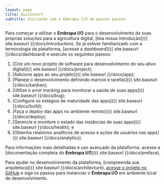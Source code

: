 ```yaml
---
layout: page
title: Quickstart
subtitle: Iniciando com o Embrapa I/O em poucos passos
---
```


Para começar a utilizar o **Embrapa I/O** para o desenvolvimento de suas próprias soluções para a agricultura digital, [leia nossa introdução]({{ site.baseurl }}/docs/introduction). Se já estiver familiarizado com a terminologia da plataforma, [acesse a _dashboard_]({{ site.baseurl }}/docs/dashboard) e execute os seguintes passos:

1. [Crie um novo projeto de software para desenvolvimento do seu ativo digital]({{ site.baseurl }}/docs/project);
2. [Adicione apps ao seu projeto]({{ site.baseurl }}/docs/app);
3. [Planeje o desenvolvimento definindo marcos e tarefas]({{ site.baseurl }}/docs/kanban);
4. [Utilize o _error tracking_ para monitorar a saúde de suas apps]({{ site.baseurl }}/docs/bug);
5. [Configure os estágios de maturidade das apps]({{ site.baseurl }}/docs/build);
6. [Faça o _deploy_ das apps no ambiente remoto]({{ site.baseurl }}/docs/deploy);
7. [Gerencie e monitore o estado das instâncias de suas apps]({{ site.baseurl }}/docs/health); e
8. [Obtenha relatórios analíticos de acesso e ações de usuários nas apps]({{ site.baseurl }}/docs/analytics).

Para informações mais detalhadas e uso avançado da plataforma, acesse a [documentação completa do **Embrapa I/O**]({{ site.baseurl }}/docs/preface).

Para ajudar no desenvolvimento da plataforma, [compreenda sua arquitetura]({{ site.baseurl }}/docs/architecture), [acesse o projeto no GitHub](https://github.com/embrapa-io) e siga os passos para instanciar o **Embrapa I/O** em ambiente local de desenvolvimento.
